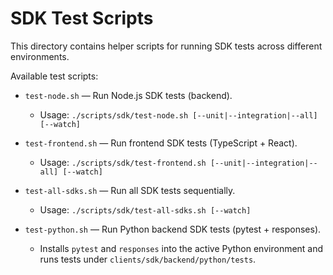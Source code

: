 # SDK Test Scripts

This directory contains helper scripts for running SDK tests across different environments.

Available test scripts:

- `test-node.sh` — Run Node.js SDK tests (backend).
  - Usage: `./scripts/sdk/test-node.sh [--unit|--integration|--all] [--watch]`

- `test-frontend.sh` — Run frontend SDK tests (TypeScript + React).
  - Usage: `./scripts/sdk/test-frontend.sh [--unit|--integration|--all] [--watch]`

- `test-all-sdks.sh` — Run all SDK tests sequentially.
  - Usage: `./scripts/sdk/test-all-sdks.sh [--watch]`

- `test-python.sh` — Run Python backend SDK tests (pytest + responses).
  - Installs `pytest` and `responses` into the active Python environment and runs tests under `clients/sdk/backend/python/tests`.